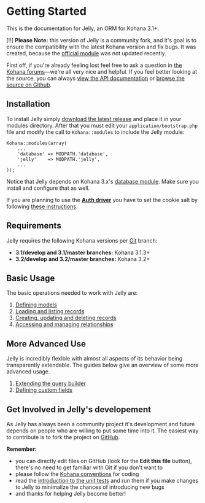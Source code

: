 # Getting Started

This is the documentation for Jelly, an ORM for Kohana 3.1+.

[!!] __Please Note:__ this version of Jelly is a community fork, and it's goal is to ensure the compatibility with the latest Kohana version and fix bugs. It was created, because the [official module](http://github.com/jonathangeiger/kohana-jelly) was not updated recently.

First off, if you're already feeling lost feel free to ask a question in [the Kohana forums](http://forum.kohanaframework.org)—we're all very nice and helpful. If you feel better looking at the source, you can always [view the API documentation](../api/Jelly) or [browse the source on Github](https://github.com/creatoro/jelly).

## Installation

To install Jelly simply [download the latest release](https://github.com/creatoro/jelly) and place it in your modules directory. After that you must edit your `application/bootstrap.php` file and modify the call to `Kohana::modules` to include the Jelly module:

	Kohana::modules(array(
	    ...
	    'database' => MODPATH.'database',
		'jelly'    => MODPATH.'jelly',
	    ...
	));
	
Notice that Jelly depends on Kohana 3.x's [database module](http://github.com/kohana/database). Make sure you install and configure that as well.

If you are planning to use the __[Auth driver](https://github.com/creatoro/jelly-auth)__ you have to set the cookie salt by following [these instructions](../kohana/upgrading#cookie-salts).

## Requirements

Jelly requires the following Kohana versions per [Git](https://github.com/creatoro/jelly) branch:

 - __3.1/develop and 3.1/master branches:__ Kohana 3.1.3+
 - __3.2/develop and 3.2/master branches:__ Kohana 3.2+

## Basic Usage

The basic operations needed to work with Jelly are:

1.  [Defining models](getting-started/defining-models)
2.  [Loading and listing records](getting-started/loading-and-listing)
3.  [Creating, updating and deleting records](getting-started/cud)
4.  [Accessing and managing relationships](relationships)

## More Advanced Use

Jelly is incredibly flexible with almost all aspects of its behavior
being transparently extendable. The guides below give an overview of some more
advanced usage.

1.  [Extending the query builder](extending-builder)
2.  [Defining custom fields](field-types/custom)

## Get Involved in Jelly's developement

As Jelly has always been a community project it's development and future depends on people who are willing to put some time into it.
The easiest way to contribute is to fork the project on [GitHub](https://github.com/creatoro/jelly).

__Remember:__

* you can directly edit files on GitHub (look for the __Edit this file__ button), there's no need to get familiar with Git if you don't want to
* please follow the [Kohana conventions](../kohana/conventions) for coding
* read the [introduction to the unit tests](unit-tests) and run them if you make changes to Jelly to minimalize the chances of introducing new bugs
* and thanks for helping Jelly become better!